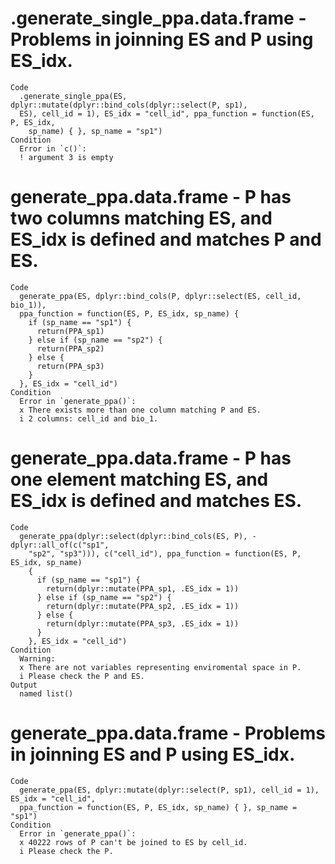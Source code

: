 # .generate_single_ppa.data.frame - Problems in joinning ES and P using ES_idx.

    Code
      .generate_single_ppa(ES, dplyr::mutate(dplyr::bind_cols(dplyr::select(P, sp1),
      ES), cell_id = 1), ES_idx = "cell_id", ppa_function = function(ES, P, ES_idx,
        sp_name) { }, sp_name = "sp1")
    Condition
      Error in `c()`:
      ! argument 3 is empty

# generate_ppa.data.frame - P has two columns matching ES, and ES_idx is defined and matches P and ES.

    Code
      generate_ppa(ES, dplyr::bind_cols(P, dplyr::select(ES, cell_id, bio_1)),
      ppa_function = function(ES, P, ES_idx, sp_name) {
        if (sp_name == "sp1") {
          return(PPA_sp1)
        } else if (sp_name == "sp2") {
          return(PPA_sp2)
        } else {
          return(PPA_sp3)
        }
      }, ES_idx = "cell_id")
    Condition
      Error in `generate_ppa()`:
      x There exists more than one column matching P and ES.
      i 2 columns: cell_id and bio_1.

# generate_ppa.data.frame - P has one element matching ES, and ES_idx is defined and matches ES.

    Code
      generate_ppa(dplyr::select(dplyr::bind_cols(ES, P), -dplyr::all_of(c("sp1",
        "sp2", "sp3"))), c("cell_id"), ppa_function = function(ES, P, ES_idx, sp_name)
        {
          if (sp_name == "sp1") {
            return(dplyr::mutate(PPA_sp1, .ES_idx = 1))
          } else if (sp_name == "sp2") {
            return(dplyr::mutate(PPA_sp2, .ES_idx = 1))
          } else {
            return(dplyr::mutate(PPA_sp3, .ES_idx = 1))
          }
        }, ES_idx = "cell_id")
    Condition
      Warning:
      x There are not variables representing enviromental space in P.
      i Please check the P and ES.
    Output
      named list()

# generate_ppa.data.frame - Problems in joinning ES and P using ES_idx.

    Code
      generate_ppa(ES, dplyr::mutate(dplyr::select(P, sp1), cell_id = 1), ES_idx = "cell_id",
      ppa_function = function(ES, P, ES_idx, sp_name) { }, sp_name = "sp1")
    Condition
      Error in `generate_ppa()`:
      x 40222 rows of P can't be joined to ES by cell_id.
      i Please check the P.

